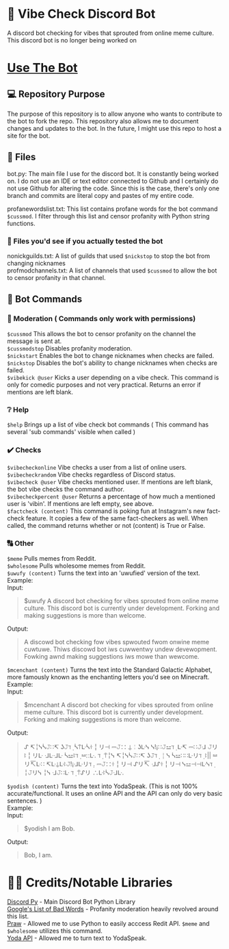 # 🤖 Vibe Check Discord Bot
A discord bot checking for vibes that sprouted from online meme culture. This discord bot is no longer being worked on

# [Use The Bot](https://discordapp.com/api/oauth2/authorize?client_id=646954861249691650&permissions=8&scope=bot)

## 💻 Repository Purpose
The purpose of this repository is to allow anyone who wants to contribute to  the bot to fork the repo. This repository also allows me to document changes and updates to the bot. In the future, I might use this repo to host a site for the bot.

## 📁 Files
bot.py: The main file I use for the discord bot. It is constantly being worked on. I do not use an IDE or text editor connected to Github and I certainly do not use Github for altering the code. Since this is the case, there's only one branch and commits are literal copy and pastes of my entire code.

profanewordslist.txt: This list contains profane words for the bot command `$cussmod`. I filter through this list and censor profanity with Python string functions.

### 📃 Files you'd see if you actually tested the bot
nonickguilds.txt: A list of guilds that used `$nickstop` to stop the bot from changing nicknames\
profmodchannels.txt: A list of channels that used `$cussmod` to allow the bot to censor profanity in that channel.

## 📑 Bot Commands

### 🔨 Moderation ( Commands only work with permissions)
` $cussmod ` This allows the bot to censor profanity on the channel the message is sent at.\
` $cussmodstop ` Disables profanity moderation.\
` $nickstart ` Enables the bot to change nicknames when checks are failed.\
` $nickstop ` Disables the bot's ability to change nicknames when checks are failed.\
` $vibekick @user ` Kicks a user depending on a vibe check. This command is only for comedic purposes and not very practical. Returns an error if mentions are left blank.

### ❔ Help
` $help ` Brings up a list of vibe check bot commands ( This command has several 'sub commands' visible when called )

### ✔️ Checks
` $vibecheckonline ` Vibe checks a user from a list of online users.\
` $vibecheckrandom ` Vibe checks regardless of Discord status.\
` $vibecheck @user ` Vibe checks mentioned user. If mentions are left blank, the bot vibe checks the command author.\
` $vibecheckpercent @user ` Returns a percentage of how much a mentioned user is 'vibin'. If mentions are left empty, see above.\
` $factcheck (content) ` This command is poking fun at Instagram's new fact-check feature. It copies a few of the same fact-checkers as well. When called, the command returns whether or not (content) is True or False.

### 🔠 Other
` $meme ` Pulls memes from Reddit.\
` $wholesome ` Pulls wholesome memes from Reddit.\
` $uwufy (content) ` Turns the text into an 'uwufied' version of the text.\
Example:\
  Input:
> $uwufy A discord bot checking for vibes sprouted from online meme culture. This discord bot is currently under development. Forking and making suggestions is more than welcome.

  Output:
> A discowd bot checking fow vibes spwouted fwom onwine meme cuwtuwe. Thiws discowd bot iws cuwwentwy undew devewopment. Fowking awnd making suggestions iws mowe than wewcome.

` $mcenchant (content) ` Turns the text into the Standard Galactic Alphabet, more famously known as the enchanting letters you'd see on Minecraft.\
Example:\
  Input:
> $mcenchant A discord bot checking for vibes sprouted from online meme culture. This discord bot is currently under development. Forking and making suggestions is more than welcome.

  Output:
> ᔑ ↸╎ᓭᓵ𝙹∷↸ ʖ𝙹ℸ ̣  ᓵ⍑ᒷᓵꖌ╎リ⊣ ⎓𝙹∷ ⍊╎ʖᒷᓭ ᓭ!¡∷𝙹⚍ℸ ̣ ᒷ↸ ⎓∷𝙹ᒲ 𝙹リꖎ╎リᒷ ᒲᒷᒲᒷ ᓵ⚍ꖎℸ ̣ ⚍∷ᒷ. ℸ ̣ ⍑╎ᓭ ↸╎ᓭᓵ𝙹∷↸ ʖ𝙹ℸ ̣  ╎ᓭ ᓵ⚍∷∷ᒷリℸ ̣ ꖎ|| ⚍リ↸ᒷ∷ ↸ᒷ⍊ᒷꖎ𝙹!¡ᒲᒷリℸ ̣. ⎓𝙹∷ꖌ╎リ⊣ ᔑリ↸ ᒲᔑꖌ╎リ⊣ ᓭ⚍⊣⊣ᒷᓭℸ ̣ ╎𝙹リᓭ ╎ᓭ ᒲ𝙹∷ᒷ ℸ ̣ ⍑ᔑリ ∴ᒷꖎᓵ𝙹ᒲᒷ.

` $yodish (content) ` Turns the text into YodaSpeak. (This is not 100% accurate/functional. It uses an online API and the API can only do very basic sentences. )\
Example:\
  Input:
> $yodish I am Bob.

  Output:
> Bob, I am.

# 🙌🏼 Credits/Notable Libraries
[Discord Py](https://discordpy.readthedocs.io/en/latest/) - Main Discord Bot Python Library \
[Google's List of Bad Words](https://github.com/RobertJGabriel/Google-profanity-words/blob/master/list.txt) - Profanity moderation heavily revolved around this list. \
[Praw](https://pypi.org/project/praw/) - Allowed me to use Python to easily acccess Redit API. `$meme` and `$wholesome` utilizes this command.\
[Yoda API](https://github.com/richchurcher/yoda-api) - Allowed me to turn text to YodaSpeak.
